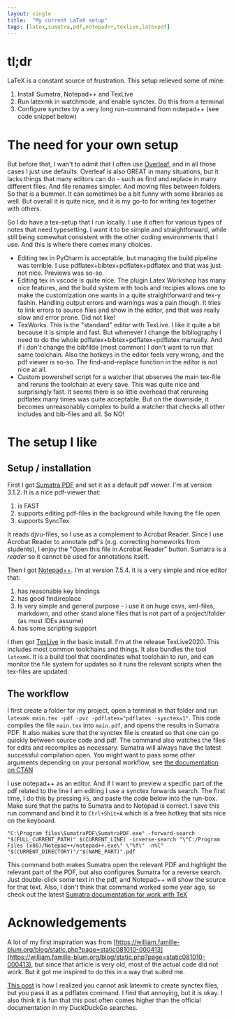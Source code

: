 ```yaml
---
layout: single
title:  "My current LaTeX setup"
tags: [latex,sumatra,pdf,notepad++,texlive,latexpdf]
---
```


# tl;dr
LaTeX is a constant source of frustration. This setup relieved some of mine:

1. Install Sumatra, Notepad++ and TexLive
2. Run latexmk in watchmode, and enable synctex. Do this from a terminal
3. Configure synctex by a very long run-command from notepad++ (see code snippet below)

# The need for your own setup
But before that, I wan't to admit that I often use [Overleaf](https://overleaf.com/), and in all those cases I just use defaults. Overleaf is also GREAT in many situations, but it lacks things that many editors can do - such as find and replace in many different files. And file renames simpler. And moving files between folders. So that is a bummer. It can sometimes be a bit funny with some libraries as well. But overall it is quite nice, and it is my go-to for writing tex together with others.

So I do have a tex-setup that I run locally. I use it often for various types of notes that need typesetting. I want it to be simple and straightforward, while still being somewhat consistent with the other coding environments that I use. And this is where there comes many choices.

- Editing tex in PyCharm is acceptable, but managing the build pipeline was terrible. I use pdflatex+bibtex+pdflatex+pdflatex and that was just not nice. Previews was so-so.
- Editing tex in vscode is quite nice. The plugin Latex Workshop has many nice features, and the build system with tools and recipies allows one to make the customization one wants in a quite straightforward and tex-y fashin. Handling output errors and warnings was a pain though. It tries to link errors to source files and show in the editor, and that was really slow and error prone. Did not like!
- TexWorks. This is the "standard" editor with TexLive. I like it quite a bit because it is simple and fast. But whenever I change the bibliography I need to do the whole pdflatex+bibtex+pdflatex+pdflatex manually. And if i *don't* change the bibfilde (most common) I don't want to run that same toolchain. Also the hotkeys in the editor feels very wrong, and the pdf viewer is so-so. The find-and-replace function in the editor is not nice at all.
- Custom powershell script for a watcher that observes the main tex-file and reruns the toolchain at every save. This was quite nice and surprisingly fast. It seems there is so little overhead that rerunning pdflatex many times was quite acceptable. But on the downside, it becomes unreasonably complex to build a watcher that checks all other includes and bib-files and all. So NO!

# The setup I like

## Setup / installation

First I got [Sumatra PDF](https://www.sumatrapdfreader.org/) and set it as a default pdf viewer. I'm at version 3.1.2. It is a nice pdf-viewer that:

1. is FAST
2. supports editing pdf-files in the background while having the file open
3. supports SyncTex

It reads djvu-files, so I use as a complement to Acrobat Reader. Since I use Acrobat Reader to annotate pdf's (e.g. correcting homeworks from students), I enjoy the "Open this file in Acrobat Reader" button. Sumatra is a *reader* so it cannot be used for annotations itself.


Then I got [Notepad++](https://notepad-plus-plus.org/). I'm at version 7.5.4. It is a very simple and nice editor that:

1. has reasonable key bindings
2. has good find/replace
3. Is very simple and general purpose - i use it on huge csvs, xml-files, markdown, and other stand alone files that is not part of a project/folder (as most IDEs assume)
4. has some scripting support

I then got [TexLive](https://tug.org/texlive/) in the basic install. I'm at the release TexLive2020. This includes most common toolchains and things. It also bundles the tool `latexmk`. It is a build tool that coordinates what toolchain to run, and can monitor the file system for updates so it runs the relevant scripts when the tex-files are updated.

## The workflow

I first create a folder for my project, open a terminal in that folder and run `latexmk main.tex -pdf -pvc -pdflatex="pdflatex -synctex=1"`. This code compiles the file `main.tex` into `main.pdf`, and opens the results in Sumatra PDF. It also makes sure that the synctex file is created so that one can go quickly between source code and pdf. The command also watches the files for edits and recompiles as necessary. Sumatra will always have the latest successful compilation open. You might want to pass some other arguments depending on your personal workflow, see [the documentation on CTAN](https://www.ctan.org/pkg/latexmk/)

I use notepad++ as an editor. And if I want to preview a specific part of the pdf related to the line I am editing I use a synctex forwards search. The first time, I do this by pressing `F5`, and paste the code below into the run-box. Make sure that the paths to Sumatra and to Notepad is correct. I save this run command and bind it to `Ctrl+Shit+A` which is a free hotkey that sits nice on the keyboard.

~~~
"C:\Program files\SumatraPDF\SumatraPDF.exe" -forward-search "$(FULL_CURRENT_PATH)" $(CURRENT_LINE) -inverse-search "\"C:/Program Files (x86)/Notepad++/notepad++.exe\" \"%f\" -n%l" "$(CURRENT_DIRECTORY)"/"$(NAME_PART)".pdf
~~~

This command both makes Sumatra open the relevant PDF and highlight the relevant part of the PDF, but also configures Sumatra for a reverse search. Just double-click some text in the pdf, and Notepad++ will show the source for that text. Also, I don't think that command worked some year ago, so check out the latest [Sumatra documentation for work with TeX](https://www.sumatrapdfreader.org/docs/Use-Sumatra-as-a-pre-viewer-for-LaTeX-editors.html)

# Acknowledgements
A lot of my first inspiration was from  [https://william.famille-blum.org/blog/static.php?page=static081010-000413](https://william.famille-blum.org/blog/static.php?page=static081010-000413), but since that article is very old, most of the actual code did not work. But it got me inspired to do this in a way that suited me.

[This post](https://mg.readthedocs.io/latexmk.html) is how I realized you cannot ask latexmk to create synctex files, but you pass it as a pdflatex command. I find that annoying, but it is okay. I also think it is fun that this post often comes higher than the official documentation in my DuckDuckGo searches.